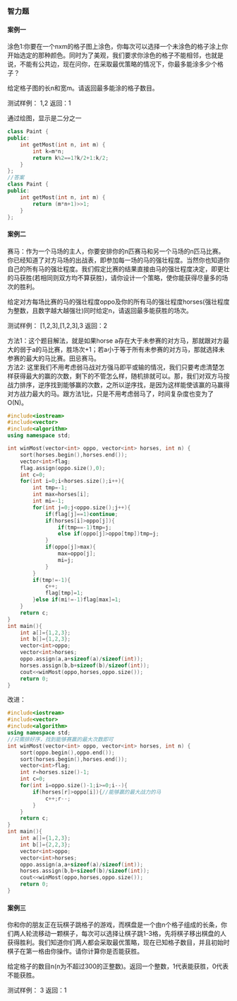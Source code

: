 ### 智力题

#### 案例一

涂色1:你要在一个nxm的格子图上涂色，你每次可以选择一个未涂色的格子涂上你开始选定的那种颜色。同时为了美观，我们要求你涂色的格子不能相邻，也就是说，不能有公共边，现在问你，在采取最优策略的情况下，你最多能涂多少个格子？

给定格子图的长n和宽m。请返回最多能涂的格子数目。

测试样例：
1,2
返回：1

通过绘图，显示是二分之一
```cpp
class Paint {
public:
    int getMost(int n, int m) {
        int k=m*n;
        return k%2==1?k/2+1:k/2;
    }
};
//答案
class Paint {
public:
    int getMost(int n, int m) {
        return (m*n+1)>>1;
    }
};
```

#### 案例二

赛马：作为一个马场的主人，你要安排你的n匹赛马和另一个马场的n匹马比赛。你已经知道了对方马场的出战表，即参加每一场的马的强壮程度。当然你也知道你自己的所有马的强壮程度。我们假定比赛的结果直接由马的强壮程度决定，即更壮的马获胜(若相同则双方均不算获胜)，请你设计一个策略，使你能获得尽量多的场次的胜利。

给定对方每场比赛的马的强壮程度oppo及你的所有马的强壮程度horses(强壮程度为整数，且数字越大越强壮)同时给定n，请返回最多能获胜的场次。

测试样例：
[1,2,3],[1,2,3],3
返回：2

方法1：这个题目解法，就是如果horse a存在大于未参赛的对方马，那就跟对方最大的弱于a的马比赛，胜场次+1；若a小于等于所有未参赛的对方马，那就选择未参赛的最大的马比赛。田忌赛马。  
方法2: 这里我们不用考虑弱马战对方强马即平或输的情况，我们只要考虑清楚怎样获得最大的赢的次数，剩下的不管怎么样，随机排就可以。那，我们对双方马按战力排序，逆序找到能够赢的次数，之所以逆序找，是因为这样能使该赢的马赢得对方战力最大的马。跟方法1比，只是不用考虑弱马了，时间复杂度也变为了O(N)。
```cpp
#include<iostream>
#include<vector>
#include<algorithm>
using namespace std;

int winMost(vector<int> oppo, vector<int> horses, int n) {
	sort(horses.begin(),horses.end());
	vector<int>flag;
	flag.assign(oppo.size(),0);
	int c=0;
	for(int i=0;i<horses.size();i++){
		int tmp=-1;
		int max=horses[i];
		int mi=-1;
		for(int j=0;j<oppo.size();j++){
			if(flag[j]==1)continue;
			if(horses[i]>oppo[j]){
				if(tmp==-1)tmp=j;
				else if(oppo[j]>oppo[tmp])tmp=j;
			}
			if(oppo[j]>max){
				max=oppo[j];
				mi=j;
			}
		}
		if(tmp!=-1){
			c++;
			flag[tmp]=1;
		}else if(mi!=-1)flag[max]=1;
	}
	return c;
}
int main(){
	int a[]={1,2,3};
	int b[]={1,2,3};
	vector<int>oppo;
	vector<int>horses;
	oppo.assign(a,a+sizeof(a)/sizeof(int));
	horses.assign(b,b+sizeof(b)/sizeof(int));
	cout<<winMost(oppo,horses,oppo.size());
	return 0;
}
```

改进：
```cpp
#include<iostream>
#include<vector>
#include<algorithm>
using namespace std;
//只需排好序，找到能够赛赢的最大次数即可
int winMost(vector<int> oppo, vector<int> horses, int n) {
	sort(oppo.begin(),oppo.end());
	sort(horses.begin(),horses.end());
	vector<int>flag;
	int r=horses.size()-1;
	int c=0;
	for(int i=oppo.size()-1;i>=0;i--){
		if(horses[r]>oppo[i]){//能够赢的最大战力的马
			c++;r--;
		}
	}
	return c;
}
int main(){
	int a[]={1,2,3};
	int b[]={2,2,3};
	vector<int>oppo;
	vector<int>horses;
	oppo.assign(a,a+sizeof(a)/sizeof(int));
	horses.assign(b,b+sizeof(b)/sizeof(int));
	cout<<winMost(oppo,horses,oppo.size());
	return 0;
}
```

#### 案例三

你和你的朋友正在玩棋子跳格子的游戏，而棋盘是一个由n个格子组成的长条，你们两人轮流移动一颗棋子，每次可以选择让棋子跳1-3格，先将棋子移出棋盘的人获得胜利。我们知道你们两人都会采取最优策略，现在已知格子数目，并且初始时棋子在第一格由你操作。请你计算你是否能获胜。

给定格子的数目n(n为不超过300的正整数)。返回一个整数，1代表能获胜，0代表不能获胜。

测试样例：
3
返回：1

